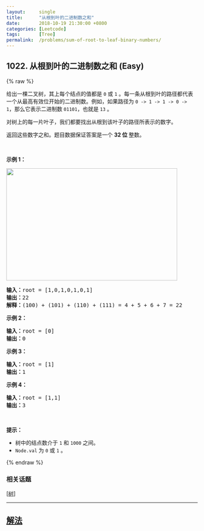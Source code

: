 ```yaml
---
layout:     single
title:      "从根到叶的二进制数之和"
date:       2018-10-19 21:30:00 +0800
categories: [Leetcode]
tags:       [Tree]
permalink:  /problems/sum-of-root-to-leaf-binary-numbers/
---
```


## 1022. 从根到叶的二进制数之和 (Easy)

{% raw %}

<p>给出一棵二叉树，其上每个结点的值都是 <code>0</code> 或 <code>1</code> 。每一条从根到叶的路径都代表一个从最高有效位开始的二进制数。例如，如果路径为 <code>0 -> 1 -> 1 -> 0 -> 1</code>，那么它表示二进制数 <code>01101</code>，也就是 <code>13</code> 。</p>

<p>对树上的每一片叶子，我们都要找出从根到该叶子的路径所表示的数字。</p>

<p>返回这些数字之和。题目数据保证答案是一个 <strong>32 位 </strong>整数。</p>

<p> </p>

<p><strong>示例 1：</strong></p>
<img alt="" src="https://assets.leetcode.com/uploads/2019/04/04/sum-of-root-to-leaf-binary-numbers.png" style="width: 450px; height: 296px;" />
<pre>
<strong>输入：</strong>root = [1,0,1,0,1,0,1]
<strong>输出：</strong>22
<strong>解释：</strong>(100) + (101) + (110) + (111) = 4 + 5 + 6 + 7 = 22
</pre>

<p><strong>示例 2：</strong></p>

<pre>
<strong>输入：</strong>root = [0]
<strong>输出：</strong>0
</pre>

<p><strong>示例 3：</strong></p>

<pre>
<strong>输入：</strong>root = [1]
<strong>输出：</strong>1
</pre>

<p><strong>示例 4：</strong></p>

<pre>
<strong>输入：</strong>root = [1,1]
<strong>输出：</strong>3
</pre>

<p> </p>

<p><strong>提示：</strong></p>

<ul>
	<li>树中的结点数介于 <code>1</code> 和 <code>1000</code> 之间。</li>
	<li><code>Node.val</code> 为 <code>0</code> 或 <code>1</code> 。</li>
</ul>

{% endraw %}

### 相关话题
  [[树](https://github.com/openset/leetcode/tree/master/tag/tree/README.md)]

---

## [解法](https://github.com/openset/leetcode/tree/master/problems/sum-of-root-to-leaf-binary-numbers)
